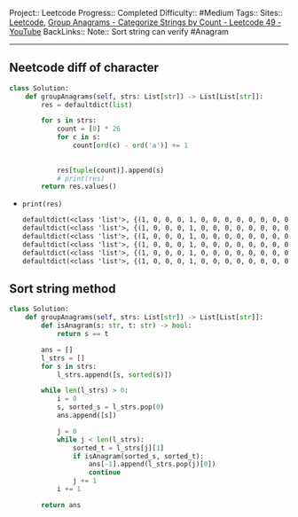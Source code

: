 Project:: Leetcode
Progress:: Completed
Difficulty:: #Medium 
Tags:: 
Sites:: [Leetcode](https://leetcode.com/problems/group-anagrams/submissions/1137886612/), [Group Anagrams - Categorize Strings by Count - Leetcode 49 - YouTube](https://www.youtube.com/watch?v=vzdNOK2oB2E)
BackLinks:: 
Note:: Sort string can verify #Anagram

---

## Neetcode diff of character
```python
class Solution:
    def groupAnagrams(self, strs: List[str]) -> List[List[str]]:
        res = defaultdict(list)

        for s in strs:
            count = [0] * 26
            for c in s:
                count[ord(c) - ord('a')] += 1
                
                
            res[tuple(count)].append(s)
            # print(res)
        return res.values()
```
- `print(res)`
	```txt hl:1,2
	defaultdict(<class 'list'>, {(1, 0, 0, 0, 1, 0, 0, 0, 0, 0, 0, 0, 0, 0, 0, 0, 0, 0, 0, 1, 0, 0, 0, 0, 0, 0): ['eat']})
	defaultdict(<class 'list'>, {(1, 0, 0, 0, 1, 0, 0, 0, 0, 0, 0, 0, 0, 0, 0, 0, 0, 0, 0, 1, 0, 0, 0, 0, 0, 0): ['eat', 'tea']})
	defaultdict(<class 'list'>, {(1, 0, 0, 0, 1, 0, 0, 0, 0, 0, 0, 0, 0, 0, 0, 0, 0, 0, 0, 1, 0, 0, 0, 0, 0, 0): ['eat', 'tea'], (1, 0, 0, 0, 0, 0, 0, 0, 0, 0, 0, 0, 0, 1, 0, 0, 0, 0, 0, 1, 0, 0, 0, 0, 0, 0): ['tan']})
	defaultdict(<class 'list'>, {(1, 0, 0, 0, 1, 0, 0, 0, 0, 0, 0, 0, 0, 0, 0, 0, 0, 0, 0, 1, 0, 0, 0, 0, 0, 0): ['eat', 'tea', 'ate'], (1, 0, 0, 0, 0, 0, 0, 0, 0, 0, 0, 0, 0, 1, 0, 0, 0, 0, 0, 1, 0, 0, 0, 0, 0, 0): ['tan']})
	defaultdict(<class 'list'>, {(1, 0, 0, 0, 1, 0, 0, 0, 0, 0, 0, 0, 0, 0, 0, 0, 0, 0, 0, 1, 0, 0, 0, 0, 0, 0): ['eat', 'tea', 'ate'], (1, 0, 0, 0, 0, 0, 0, 0, 0, 0, 0, 0, 0, 1, 0, 0, 0, 0, 0, 1, 0, 0, 0, 0, 0, 0): ['tan', 'nat']})
	defaultdict(<class 'list'>, {(1, 0, 0, 0, 1, 0, 0, 0, 0, 0, 0, 0, 0, 0, 0, 0, 0, 0, 0, 1, 0, 0, 0, 0, 0, 0): ['eat', 'tea', 'ate'], (1, 0, 0, 0, 0, 0, 0, 0, 0, 0, 0, 0, 0, 1, 0, 0, 0, 0, 0, 1, 0, 0, 0, 0, 0, 0): ['tan', 'nat'], (1, 1, 0, 0, 0, 0, 0, 0, 0, 0, 0, 0, 0, 0, 0, 0, 0, 0, 0, 1, 0, 0, 0, 0, 0, 0): ['bat']})
	```


## Sort string method

```python
class Solution:
    def groupAnagrams(self, strs: List[str]) -> List[List[str]]:
        def isAnagram(s: str, t: str) -> bool:
            return s == t

        ans = []
        l_strs = []
        for s in strs:
            l_strs.append([s, sorted(s)])

        while len(l_strs) > 0:
            i = 0
            s, sorted_s = l_strs.pop(0)
            ans.append([s])

            j = 0
            while j < len(l_strs):
                sorted_t = l_strs[j][1]
                if isAnagram(sorted_s, sorted_t):
                    ans[-1].append(l_strs.pop(j)[0])
                    continue
                j += 1
            i += 1

        return ans
```